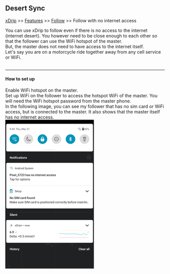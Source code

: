 ## Desert Sync
[xDrip](../../README.md) >> [Features](../Features_page.md) >> [Follow](../Follow_page.md) >> Follow with no internet access  
  
You can use xDrip to follow even if there is no access to the internet (internet desert).  You however need to be close enough to each other so that the follower can use the WiFi hotspot of the master.  
But, the master does not need to have access to the internet itself.  
Let's say you are on a motorcycle ride together away from any cell service or WiFi.  
<br/>  

---  

#### **How to set up**  
Enable WiFi hotspot on the master.  
Set up WiFi on the follower to access the hotspot WiFi of the master.  You will need the WiFi hotspot password from the master phone.  
In the following image, you can see my follower that has no sim card or WiFi access, but is connected to the master.  It also shows that the master itself has no internet access.  
![](./images/DesertSyncFollower.png)  
  
